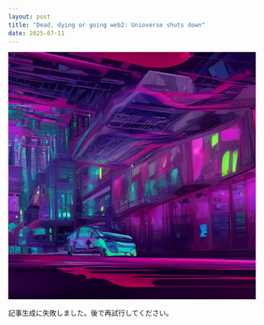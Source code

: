 ```yaml
---
layout: post
title: "Dead, dying or going web2: Unioverse shuts down"
date: 2025-07-11
---
```


![記事画像](assets/images/20250711_web3.png)

記事生成に失敗しました。後で再試行してください。
